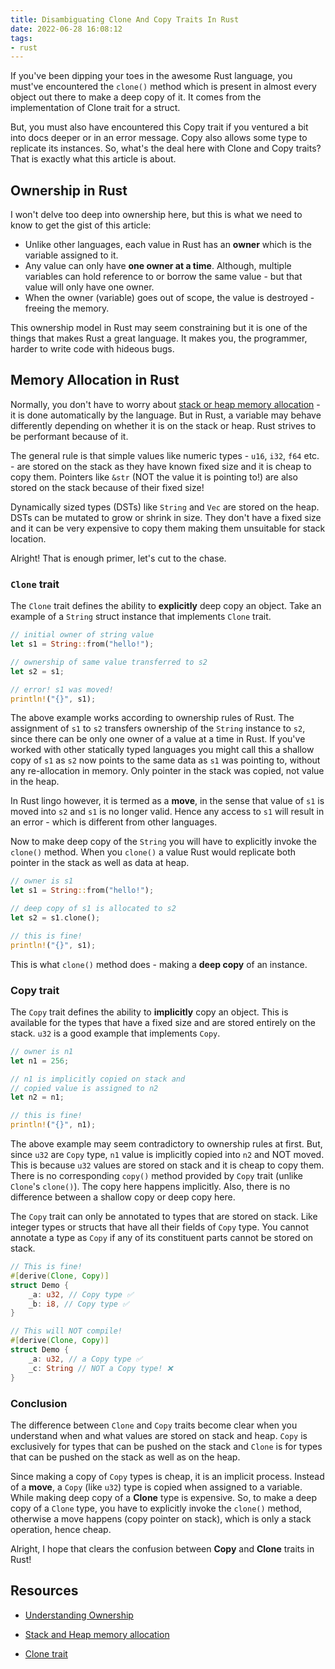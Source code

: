 ```yaml
---
title: Disambiguating Clone And Copy Traits In Rust
date: 2022-06-28 16:08:12
tags:
- rust
---
```



If you've been dipping your toes in the awesome Rust language, you must've encountered the `clone()` method which is present in almost every object out there to make a  deep copy of it. It comes from the implementation of Clone trait for a struct.

But, you must also have encountered this Copy trait if you ventured a bit into docs deeper or in an error message. Copy also allows some type to replicate its instances. So, what's the deal here with Clone and Copy traits? That is exactly what this article is about.

## Ownership in Rust

I won't delve too deep into ownership here, but this is what we need to know to get the gist of this article:

- Unlike other languages, each value in Rust has an **owner** which is the variable assigned to it.
- Any value can only have **one owner at a time**. Although, multiple variables can hold reference to or borrow the same value - but that value will only have one owner.
- When the owner (variable) goes out of scope, the value is destroyed - freeing the memory.

This ownership model in Rust may seem constraining but it is one of the things that makes Rust a great language. It makes you, the programmer, harder to write code with hideous bugs.

## Memory Allocation in Rust

Normally, you don't have to worry about [stack or heap memory allocation](https://www.geeksforgeeks.org/stack-vs-heap-memory-allocation/) - it is done automatically by the language. But in Rust, a variable may behave differently depending on whether it is on the stack or heap. Rust strives to be performant because of it. 

The general rule is that simple values like numeric types - `u16`, `i32`, `f64` etc. - are stored on the stack as they have known fixed size and it is cheap to copy them. Pointers like `&str` (NOT the value it is pointing to!) are also stored on the stack because of their fixed size!

Dynamically sized types (DSTs) like `String` and `Vec` are stored on the heap. DSTs can be mutated to grow or shrink in size. They don't have a fixed size and it can be very expensive to copy them making them unsuitable for stack location.

Alright! That is enough primer, let's cut to the chase.

### `Clone` trait
The `Clone` trait defines the ability to **explicitly** deep copy an object. Take an example of a `String` struct instance that implements `Clone` trait. 

```rust
// initial owner of string value
let s1 = String::from("hello!");

// ownership of same value transferred to s2
let s2 = s1; 

// error! s1 was moved!
println!("{}", s1); 
```
The above example works according to ownership rules of Rust. The assignment of `s1` to `s2` transfers ownership of the `String` instance to `s2`, since there can be only one owner of a value at a time in Rust. If you've worked with other statically typed languages you might call this a shallow copy of `s1` as `s2` now points to the same data as `s1` was pointing to, without any re-allocation in memory. Only pointer in the stack was copied, not value in the heap.

In Rust lingo however, it is termed as a **move**, in the sense that value of `s1` is moved into `s2` and `s1` is no longer valid. Hence any access to `s1` will result in an error - which is different from other languages.

Now to make deep copy of the `String` you will have to explicitly invoke the `clone()` method. When you `clone()` a value Rust would replicate both pointer in the stack as well as data at heap.

```rust
// owner is s1
let s1 = String::from("hello!"); 

// deep copy of s1 is allocated to s2
let s2 = s1.clone(); 

// this is fine!
println!("{}", s1);
```
This is what `clone()` method does - making a **deep copy** of an instance.

### Copy trait
The `Copy` trait defines the ability to **implicitly** copy an object. This is available for the types that have a fixed size and are stored entirely on the stack. `u32` is a good  example that implements `Copy`.

```rust
// owner is n1
let n1 = 256;

// n1 is implicitly copied on stack and 
// copied value is assigned to n2 
let n2 = n1; 

// this is fine!
println!("{}", n1); 
```

The above example may seem contradictory to ownership rules at first. But, since `u32` are `Copy` type, `n1` value is implicitly copied into `n2` and NOT moved. This is because `u32` values are stored on stack and it is cheap to copy them. There is no corresponding `copy()` method provided by `Copy` trait (unlike `Clone`'s `clone()`). The copy here happens implicitly. Also, there is no difference between a shallow copy or deep copy here. 

The `Copy` trait can only be annotated to types that are stored on stack. Like integer types or structs that have all their fields of `Copy` type. You cannot annotate a type as `Copy` if any of its constituent parts cannot be stored on stack.

```rust
// This is fine!
#[derive(Clone, Copy)]
struct Demo {
    _a: u32, // Copy type ✅
    _b: i8, // Copy type ✅
}

// This will NOT compile!
#[derive(Clone, Copy)]
struct Demo {
    _a: u32, // a Copy type ✅
    _c: String // NOT a Copy type! ❌
}
```

### Conclusion
The difference between `Clone` and `Copy` traits become clear when you understand when and what values are stored on stack and heap. `Copy` is exclusively for types that can be pushed on the stack and `Clone` is for types that can be pushed on the stack as well as on the heap. 

Since making a copy of `Copy` types is cheap, it is an implicit process. Instead of a **move**, a `Copy` (like `u32`) type is copied when assigned to a variable. While making deep copy of a **Clone** type is expensive. So, to make a deep copy of a `Clone` type, you have to explicitly invoke the `clone()` method, otherwise a move happens (copy pointer on stack), which is only a stack operation, hence cheap.

Alright, I hope that clears the confusion between **Copy** and **Clone** traits in Rust!

## Resources
- [Understanding Ownership](https://doc.rust-lang.org/book/ch04-01-what-is-ownership.html)
- [Stack and Heap memory allocation](https://www.geeksforgeeks.org/stack-vs-heap-memory-allocation/)

- [Clone trait](https://doc.rust-lang.org/core/clone/trait.Clone.html)